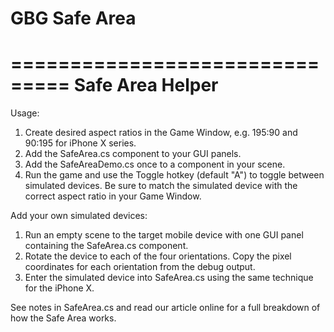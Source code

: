 # GBG Safe Area

===============================
Safe Area Helper
===============================

Usage:

1. Create desired aspect ratios in the Game Window, e.g. 195:90 and 90:195 for iPhone X series.
2. Add the SafeArea.cs component to your GUI panels.
3. Add the SafeAreaDemo.cs once to a component in your scene.
4. Run the game and use the Toggle hotkey (default "A") to toggle between simulated devices. 
    Be sure to match the simulated device with the correct aspect ratio in your Game Window.

Add your own simulated devices:

1. Run an empty scene to the target mobile device with one GUI panel containing the SafeArea.cs component.
2. Rotate the device to each of the four orientations. Copy the pixel coordinates for each orientation from the debug output.
3. Enter the simulated device into SafeArea.cs using the same technique for the iPhone X.

See notes in SafeArea.cs and read our article online for a full breakdown of how the Safe Area works.


